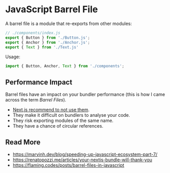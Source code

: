 # JavaScript Barrel File

A barrel file is a module that re-exports from other modules:

```js
// ./components/index.js
export { Button } from './Button.js';
export { Anchor } from './Anchor.js';
export { Text } from './Text.js'
```

Usage:

```js
import { Button, Anchor, Text } from './components';
```

## Performance Impact

Barrel files have an impact on your bundler performance (this is how I came across the term _Barrel Files_). 

- [Next.js recommend to not use them](https://nextjs.org/blog/next-13-1#import-resolution-for-smaller-bundles).
- They make it difficult on bundlers to analyse your code.  
- They risk exporting modules of the same name.
- They have a chance of circular references.

## Read More

- https://marvinh.dev/blog/speeding-up-javascript-ecosystem-part-7/
- https://renatopozzi.me/articles/your-nextjs-bundle-will-thank-you
- https://flaming.codes/posts/barrel-files-in-javascript
